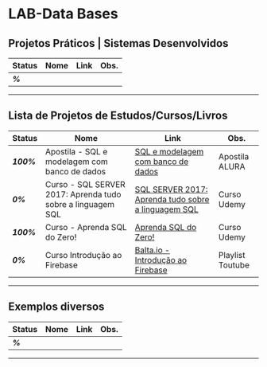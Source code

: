 # LAB-Data Bases

## Projetos Práticos | Sistemas Desenvolvidos

| **Status**  | **Nome**  | **Link**  | **Obs.**  |
|---|---|---|---|
| **_%_** |   | []()  |   |

------------

## Lista de Projetos de Estudos/Cursos/Livros

| **Status**  | **Nome**  | **Link**  | **Obs.**  |
|---|---|---|---|
| **_100%_** |  Apostila - SQL e modelagem com banco de dados  | [ SQL e modelagem com banco de dados](https://github.com/josemalcher/SQL-e-Modelagem-com-Banco-de-Dados-Livro-Alura)  | Apostila ALURA  |
| **_0%_** |  Curso - SQL SERVER 2017: Aprenda tudo sobre a linguagem SQL  | [ SQL SERVER 2017: Aprenda tudo sobre a linguagem SQL](https://github.com/josemalcher/SQL-SERVER-2017-Aprenda-tudo-sobre-a-linguagem-SQL)  | Curso Udemy  |
| **_100%_** |  Curso - Aprenda SQL do Zero!  | [ Aprenda SQL do Zero!](https://github.com/josemalcher/Udemy-Aprenda-SQL-do-Zero)  | Curso Udemy  |
| **_0%_** | Curso Introdução ao Firebase  | [ Balta.io - Introdução ao Firebase](https://#)  | Playlist Toutube  |
------------

## Exemplos diversos

| **Status**  | **Nome**  | **Link**  | **Obs.**  |
|---|---|---|---|
| **_%_** |   | []()  |   |

------------
